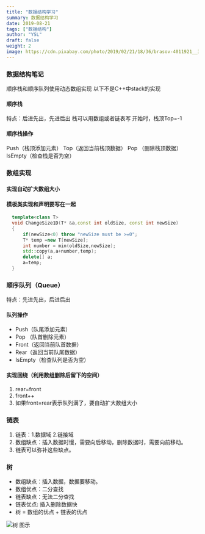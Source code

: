 ```yaml
---
title: "数据结构学习"
summary: 数据结构学习
date: 2019-08-21
tags: ["数据结构"]
author: "YSL"
draft: false
weight: 2
image: https://cdn.pixabay.com/photo/2019/02/21/18/36/brasov-4011921__340.jpg
---
```

### 数据结构笔记

顺序栈和顺序队列使用动态数组实现
以下不是C++中stack的实现

#### 顺序栈

特点：后进先出，先进后出
栈可以用数组或者链表写
开始时，栈顶Top=-1

#### 顺序栈操作

Push（栈顶添加元素）
Top（返回当前栈顶数据）
Pop （删除栈顶数据）
IsEmpty（检查栈是否为空）

### 数组实现
#### 实现自动扩大数组大小
#### 模板类实现和声明要写在一起

```c++
  template<class T>
  void ChangeSize1D(T* &a,const int oldSize, const int newSize)
  {
      if(newSize<0) throw "newSize must be >=0";
      T* temp =new T[newSize];
      int number = min(oldSize,newSize);
      std::copy(a,a+number,temp);
      delete[] a;
      a=temp;
  }
```
### 顺序队列（Queue）
特点：先进先出，后进后出
#### 队列操作
* Push（队尾添加元素）
* Pop （队首删除元素）
* Front（返回当前队首数据）
* Rear（返回当前队尾数据）
* IsEmpty（检查队列是否为空）
#### 实现回绕（利用数组删除后留下的空间）
1.  rear=front
1.  front++
1.  如果front=rear表示队列满了，要自动扩大数组大小

### 链表
1. 链表：1.数据域 2.链接域
1. 数组缺点：插入数据时慢，需要向后移动，删除数据时，需要向前移动。
1. 链表可以弥补这些缺点。

### 树
* 数组缺点：插入数据，数据要移动。
* 数组优点：二分查找
* 链表缺点：无法二分查找
* 链表优点: 插入删除数据快
* 树 = 数组的优点 + 链表的优点

![树 图示](https://img.imgdb.cn/item/6030d08b5f4313ce2580f11c.jpg)